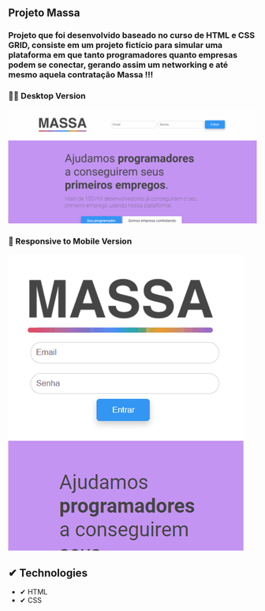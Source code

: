 ## Projeto Massa
### Projeto que foi desenvolvido baseado no curso de HTML e CSS GRID, consiste em um projeto fictício para simular uma plataforma em que tanto programadores quanto empresas podem se conectar, gerando assim um networking e até mesmo aquela contratação Massa !!!


###  👨‍💻 Desktop Version 
<img src ="./images-github/image-desktop.gif">

### 📱 Responsive to Mobile Version

<img src ="./images-github/image-mobile.gif">

## ✔ Technologies

- ✔ HTML
- ✔ CSS
